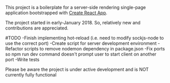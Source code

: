 This project is a boilerplate for a server-side rendering single-page application bootstrapped with [Create React App](https://github.com/facebookincubator/create-react-app).

The project started in early-January 2018. So, relatively new and contributions are appreciated.

#TODO
-Finish implementing hot-reload (i.e. need to modify sockjs-node to use the correct port)
-Create script for server development environment
-Refactor scripts to remove nodemon dependency in package.json
-Fix ports so npm run dev command doesn't prompt user to start client on another port
-Write tests


Please be aware the project is under active development and is NOT currently fully functional
